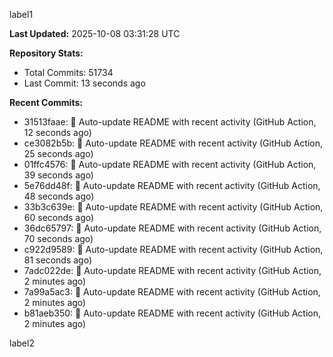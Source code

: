 
label1 
<!-- ACTIVITY_START -->
**Last Updated:** 2025-10-08 03:31:28 UTC

**Repository Stats:**
- Total Commits: 51734
- Last Commit: 13 seconds ago

**Recent Commits:**
- 31513faae: 🤖 Auto-update README with recent activity (GitHub Action, 12 seconds ago)
- ce3082b5b: 🤖 Auto-update README with recent activity (GitHub Action, 25 seconds ago)
- 01ffc4576: 🤖 Auto-update README with recent activity (GitHub Action, 39 seconds ago)
- 5e76dd48f: 🤖 Auto-update README with recent activity (GitHub Action, 48 seconds ago)
- 33b3c639e: 🤖 Auto-update README with recent activity (GitHub Action, 60 seconds ago)
- 36dc65797: 🤖 Auto-update README with recent activity (GitHub Action, 70 seconds ago)
- c922d9589: 🤖 Auto-update README with recent activity (GitHub Action, 81 seconds ago)
- 7adc022de: 🤖 Auto-update README with recent activity (GitHub Action, 2 minutes ago)
- 7a99a5ac3: 🤖 Auto-update README with recent activity (GitHub Action, 2 minutes ago)
- b81aeb350: 🤖 Auto-update README with recent activity (GitHub Action, 2 minutes ago)
<!-- ACTIVITY_END -->

label2
